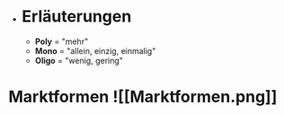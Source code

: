 - # Erläuterungen #
	- **Poly** = "mehr"
	- **Mono** = "allein, einzig, einmalig"
	- **Oligo** = "wenig, gering"

# Marktformen ![[Marktformen.png]]

